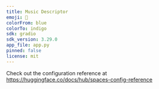 ```yaml
---
title: Music Descriptor
emoji: 🚀
colorFrom: blue
colorTo: indigo
sdk: gradio
sdk_version: 3.29.0
app_file: app.py
pinned: false
license: mit
---
```


Check out the configuration reference at https://huggingface.co/docs/hub/spaces-config-reference
